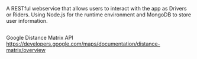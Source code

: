 
A RESTful webservice that allows users to interact with the app as Drivers or Riders. Using Node.js for the runtime environment and MongoDB to store user information.

##
Google Distance Matrix API 
https://developers.google.com/maps/documentation/distance-matrix/overview
